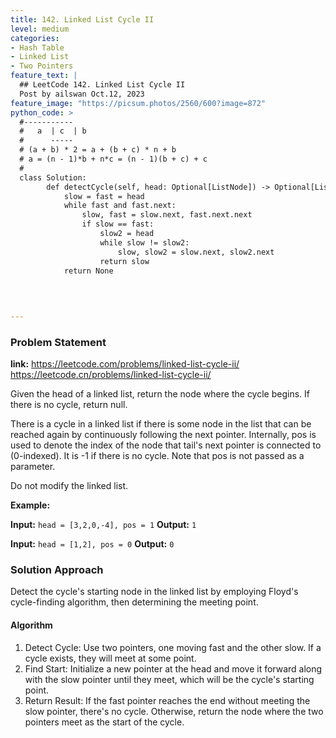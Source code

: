 ```yaml
---
title: 142. Linked List Cycle II
level: medium
categories:
- Hash Table
- Linked List
- Two Pointers
feature_text: |
  ## LeetCode 142. Linked List Cycle II
  Post by ailswan Oct.12, 2023
feature_image: "https://picsum.photos/2560/600?image=872"
python_code: >
  #-----------
  #   a  | c  | b
  #      -----
  # (a + b) * 2 = a + (b + c) * n + b
  # a = (n - 1)*b + n*c = (n - 1)(b + c) + c
  #
  class Solution:
        def detectCycle(self, head: Optional[ListNode]) -> Optional[ListNode]:
            slow = fast = head
            while fast and fast.next:
                slow, fast = slow.next, fast.next.next
                if slow == fast:
                    slow2 = head
                    while slow != slow2:
                        slow, slow2 = slow.next, slow2.next
                    return slow
            return None

        
        
   
---
```


### Problem Statement
**link:**
https://leetcode.com/problems/linked-list-cycle-ii/
https://leetcode.cn/problems/linked-list-cycle-ii/

Given the head of a linked list, return the node where the cycle begins. If there is no cycle, return null.

There is a cycle in a linked list if there is some node in the list that can be reached again by continuously following the next pointer. Internally, pos is used to denote the index of the node that tail's next pointer is connected to (0-indexed). It is -1 if there is no cycle. Note that pos is not passed as a parameter.

Do not modify the linked list.


**Example:**

**Input:** `head = [3,2,0,-4], pos = 1`
**Output:** `1`
 
**Input:** `head = [1,2], pos = 0`
**Output:** `0`
 

### Solution Approach
Detect the cycle's starting node in the linked list by employing Floyd's cycle-finding algorithm, then determining the meeting point.

#### Algorithm
1. Detect Cycle: Use two pointers, one moving fast and the other slow. If a cycle exists, they will meet at some point.
2. Find Start: Initialize a new pointer at the head and move it forward along with the slow pointer until they meet, which will be the cycle's starting point.
3. Return Result: If the fast pointer reaches the end without meeting the slow pointer, there's no cycle. Otherwise, return the node where the two pointers meet as the start of the cycle.